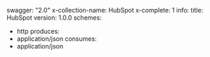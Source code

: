 swagger: "2.0"
x-collection-name: HubSpot
x-complete: 1
info:
  title: HubSpot
  version: 1.0.0
schemes:
- http
produces:
- application/json
consumes:
- application/json